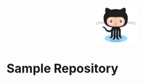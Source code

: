 <a href="#">
  <div align="center">
    <img src="/img/logo.png" width="100"/>
  </div>
</a>

# Sample Repository
